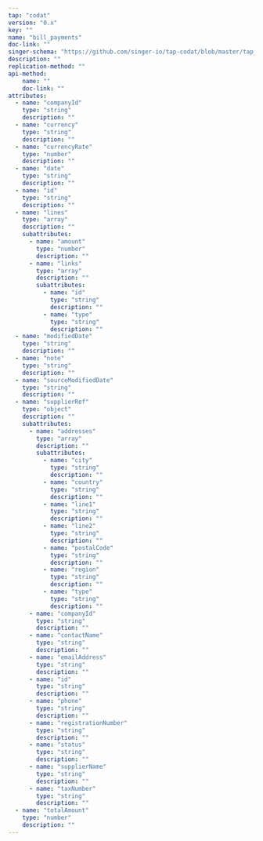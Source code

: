 ```yaml
---
tap: "codat"
version: "0.x"
key: ""
name: "bill_payments"
doc-link: ""
singer-schema: "https://github.com/singer-io/tap-codat/blob/master/tap_codat/schemas/bill_payments.json"
description: ""
replication-method: ""
api-method:
    name: ""
    doc-link: ""
attributes:
  - name: "companyId"
    type: "string"
    description: ""
  - name: "currency"
    type: "string"
    description: ""
  - name: "currencyRate"
    type: "number"
    description: ""
  - name: "date"
    type: "string"
    description: ""
  - name: "id"
    type: "string"
    description: ""
  - name: "lines"
    type: "array"
    description: ""
    subattributes:
      - name: "amount"
        type: "number"
        description: ""
      - name: "links"
        type: "array"
        description: ""
        subattributes:
          - name: "id"
            type: "string"
            description: ""
          - name: "type"
            type: "string"
            description: ""
  - name: "modifiedDate"
    type: "string"
    description: ""
  - name: "note"
    type: "string"
    description: ""
  - name: "sourceModifiedDate"
    type: "string"
    description: ""
  - name: "supplierRef"
    type: "object"
    description: ""
    subattributes:
      - name: "addresses"
        type: "array"
        description: ""
        subattributes:
          - name: "city"
            type: "string"
            description: ""
          - name: "country"
            type: "string"
            description: ""
          - name: "line1"
            type: "string"
            description: ""
          - name: "line2"
            type: "string"
            description: ""
          - name: "postalCode"
            type: "string"
            description: ""
          - name: "region"
            type: "string"
            description: ""
          - name: "type"
            type: "string"
            description: ""
      - name: "companyId"
        type: "string"
        description: ""
      - name: "contactName"
        type: "string"
        description: ""
      - name: "emailAddress"
        type: "string"
        description: ""
      - name: "id"
        type: "string"
        description: ""
      - name: "phone"
        type: "string"
        description: ""
      - name: "registrationNumber"
        type: "string"
        description: ""
      - name: "status"
        type: "string"
        description: ""
      - name: "supplierName"
        type: "string"
        description: ""
      - name: "taxNumber"
        type: "string"
        description: ""
  - name: "totalAmount"
    type: "number"
    description: ""
---
```

